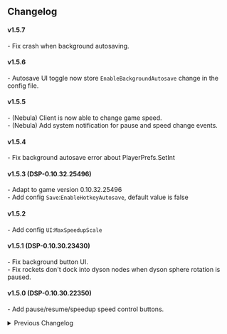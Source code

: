 ## Changelog

#### v1.5.7
\- Fix crash when background autosaving.  

#### v1.5.6
\- Autosave UI toggle now store `EnableBackgroundAutosave` change in the config file.  

#### v1.5.5
\- (Nebula) Client is now able to change game speed.  
\- (Nebula) Add system notification for pause and speed change events.  

#### v1.5.4
\- Fix background autosave error about PlayerPrefs.SetInt

#### v1.5.3 (DSP-0.10.32.25496)
\- Adapt to game version 0.10.32.25496  
\- Add config `Save`:`EnableHotkeyAutosave`, default value is false  

#### v1.5.2
\- Add config `UI`:`MaxSpeedupScale`  

#### v1.5.1 (DSP-0.10.30.23430)
\- Fix background button UI.  
\- Fix rockets don't dock into dyson nodes when dyson sphere rotation is paused.  

#### v1.5.0 (DSP-0.10.30.22350)
\- Add pause/resume/speedup speed control buttons.  

<details>
<summary>Previous Changelog</summary>

#### v1.4.8 (DSP-0.10.30.22292)
\- (Nebula) Update download progression for other players.  

#### v1.4.7 (DSP-0.10.29.21950)  
\- Fix crash when viewing remote hives in starmap during background autosave.  

#### v1.4.6
\- Update to NebulaAPI 2.0.0 (Nebula Multiplayer Mod 0.9.0)  
\- (Nebula) Fix the screen wrongly displaying "Saving" when a player joins.  
\- (Nebula) Fix UI window gets closed when resume event trigger.  

#### v1.4.5
\- Fix that host can't place building after client joining.  
\- Enable client to pause the game.  

#### v1.4.4
\- Properly stop animation when hotkey pause.  

#### v1.4.3
\- Prevent autosave when pausing.  

#### v1.4.2
\- Fix that replicator queue doesn't work in pause mode.  

#### v1.4.1
\- Fix error when enabling background autosave.  

#### v1.4.0
\- Add compat to Nebula pre-release version.  
\- Add config `Pause`:`EnableMechaFunc`  
\- Add config `UI`:`StatusTextHeightOffset`, `StatusTextPause`  
\- Remove config `Speed`:`UIBlueprintAsync`. This feature has been move to BuildToolOpt mod.  
\- Remove config `Multiplayer`:`MinimumUPS`  

#### v1.3.1
\- Fix error when creating a new game with dark fog enabled.  
\- Pause mode using pause hotkey will now let projectiles fire in normal speed and display a notification.  

#### v1.3.0
\- Adapt to game version 0.10.28.20829 For game version 0.9.27, please roll back to BulletTime v1.2.14.  
\- Add a toggle button to enable background auto feature in performance pannel. The default value is set to off now.  
\- Add config `Hotkey`-`KeyPause`, which will toggle pause mode by hitting the hotkey.  
\- Config option `KeyAutosave` has been move to `Hotkey` catagory.  

#### v1.2.14
\- Fix error by fast travel when pasueThisFrame. Fast travel to another planet is now disable during pause mode.  

#### v1.2.13
\- Fix a bug that corrupts large blueprint when editing its title or desc.  
\- `UIBlueprintAsync` default value is false now.  

#### v1.2.12
\- Fix a bug that Ctrl+V no longer load the previous blueprint.  

#### v1.2.11 (DSP0.9.27.15466)  
\- Add `UIBlueprintAsync` config option.  

#### v1.2.10  
\- Remove game speed indicator for 0.9.27.14546.  

#### v1.2.9
\- Add `RemoveGC`config option.  
\- Backward compatible with 0.9.26.13034.  

#### v1.2.8
\- Adapt to game version 0.9.27.14546.  

#### v1.2.7
\- (Nebula) Add `MinimumUPS` config option.  
\- Disable force GC in vanilla game when placing buildings.  

#### v1.2.6
\- Change `KeyAutosave` from KeyCode to KeyboardShortcut  
\- Small tweak to backgroud autosave. (Game version 0.9.26.12201)  

#### v1.2.5
\- Add EnableFastLoading config option. (Game version 0.9.25.11996)  
\- (Nebula) Fix an issue that sometimes when client disconnect, the host will enter pause state.  

#### v1.2.4
\- (Nebula) Resume from pause when a client disconnect during loading a factory.  

#### v1.2.3
\- (Nebula) Fix host sometimes hangs in pause mode when loading factories. Now manual saving will reset pause states.   
\- Make block image in background autosave transparent.  

#### v1.2.2
\- (Nebula) Enable dyson sphere rotation start/stop button in editor.   
\- (Nebula) Handle multiple pause events that happen at the same time.  

#### v1.2.1
\- Show game speed in FPS indicator (Shift + F12)  
\- Fix camera & mecha movement speed in low speed.  

#### v1.2.0
\- (Nebula) Add support for multiplayer.  


#### v1.1.0
\- Add StartingSpeed config option.  
\- Only block interaction during exporting local factory.  

#### v1.0.2  
\- Initial release. (Game version 0.9.24.11286) 

</details>